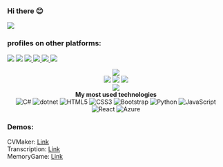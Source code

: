 ### Hi there 😊 <br>
<a href="https://www.buymeacoffee.com/zedisbroke"><img src="https://img.shields.io/badge/-buy_me_a%C2%A0coffee-gray?logo=buy-me-a-coffee"></a> <br>

### profiles on other platforms: <br>
<a href="https://www.sololearn.com/profile/14263494"><img src="https://img.shields.io/badge/-Sololearn-3a464b?style=for-the-badge&logo=Sololearn&logoColor=white"></img></a>
<a href="https://www.codewars.com/users/Ziad251"><img src="https://img.shields.io/badge/Codewars-B1361E?style=for-the-badge&logo=Codewars&logoColor=white"></a>
<a href="https://www.hackerrank.com/ziad251?hr_r=1"><img src="https://img.shields.io/badge/-Hackerrank-2EC866?style=for-the-badge&logo=HackerRank&logoColor=white"> </img></a>
<a href="https://codepen.io/ziad251"> <img src="https://img.shields.io/badge/Codepen-000000?style=for-the-badge&logo=codepen&logoColor=white"> </img></a>
<a href="https://www.figma.com/@Ziad251"> <img src="https://img.shields.io/badge/Figma-F24E1E?style=for-the-badge&logo=figma&logoColor=white"></img> </a>
<a href="https://hackthebox.com/ziad251"> <img src="https://camo.githubusercontent.com/2a1bf8be0b88685e64b1577a23915aed3b1b2ed027dcf05390977fdf47e887d4/68747470733a2f2f696d672e736869656c64732e696f2f7374617469632f76313f7374796c653d666f722d7468652d6261646765266d6573736167653d4861636b2b5468652b426f7826636f6c6f723d323232323232266c6f676f3d4861636b2b5468652b426f78266c6f676f436f6c6f723d394645463030266c6162656c3d"><img> </a> <br>
<p align="center">
  <img src="https://github-readme-stats.vercel.app/api?username=ziad251&show_icons=true&theme=radical"></img>
  <br>
  <img src="https://badges.pufler.dev/visits/ziad251/ziad251">
  <img src="https://badges.pufler.dev/years/ziad251">
  <img src="https://badges.pufler.dev/repos/ziad251">
  <br>
  <img src="https://github-readme-stats.vercel.app/api/top-langs/?username=ziad251&layout=compact&theme=radical"></img>
  <br>
  <b>My most used technologies</b>
  <br>
  <img alt="C#"
    src="https://img.shields.io/badge/c%23%20-%23239120.svg?&style=for-the-badge&logo=c-sharp&logoColor=white" />
  <img alt="dotnet" 
src="https://img.shields.io/badge/.NET-5C2D91?style=for-the-badge&logo=.net&logoColor=white"></img>
<img alt="HTML5"
    src="https://img.shields.io/badge/html5%20-%23E34F26.svg?&style=for-the-badge&logo=html5&logoColor=white" />
  <img alt="CSS3"  src="https://img.shields.io/badge/css3%20-%231572B6.svg?&style=for-the-badge&logo=css3&logoColor=white" />
<img alt="Bootstrap"
    src="https://img.shields.io/badge/bootstrap%20-%23563D7C.svg?&style=for-the-badge&logo=bootstrap&logoColor=white" />
<img alt="Python"
    src="https://img.shields.io/badge/python%20-%2314354C.svg?&style=for-the-badge&logo=python&logoColor=white" />
<img alt="JavaScript"
    src="https://img.shields.io/badge/javascript%20-%23323330.svg?&style=for-the-badge&logo=javascript&logoColor=%23F7DF1E" />
<img alt="React"
src="https://img.shields.io/badge/React-20232A?style=for-the-badge&logo=react&logoColor=61DAFB"></img>
<img alt="Azure"
src="https://img.shields.io/badge/Microsoft_Azure-0089D6?style=for-the-badge&logo=microsoft-azure&logoColor=white"></img>
<br>
</p>

### Demos: <br>
CVMaker: <a href="https://ziad251.github.io/cvmaker/"> Link </a> <br>
Transcription: <a href="https://transcription.azurewebsites.net/"> Link </a> <br>
MemoryGame: <a href="https://memorygame.ziadmoh.repl.co/"> Link </a> <br>
